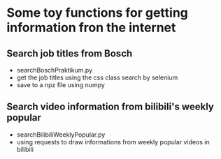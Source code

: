 # Some toy functions for getting information fron the internet

## Search job titles from Bosch

- searchBoschPraktikum.py
- get the job titles using the css class search by selenium
- save to a npz file using numpy

## Search video information from bilibili's weekly popular

- searchBilibiliWeeklyPopular.py
- using requests to draw informations from weekly popular videos in bilibili